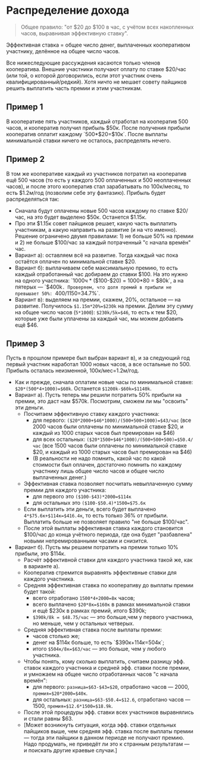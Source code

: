 # Распределение дохода

> Общее правило: "от $20 до $100 в час, с учётом всех накопленных часов, выравнивая эффективную ставку".

Эффективная ставка = общее число денег, выплаченных кооперативом участнику, делённое на общее число часов.

Все нижеследующие рассуждения касаются только членов кооператива. Внешние участники получают оплату по ставке $20/час (или той, о которой договорились, если этот участник очень квалифицированный/редкий). Хотя ничто не мешает совету пайщиков решить выплатить часть премии и этим участникам.

## Пример 1 

В кооперативе пять участников, каждый отработал на кооператив 500 часов, и кооператив получил прибыль $50к. После получения прибыли кооператив оплатит каждому `500*$20=$10к`. После выплаты минимальной ставки ничего не осталось, распределять нечего.

## Пример 2 

В том же кооперативе каждый из участников потратил на кооператив ещё 500 часов (то есть у каждого 500 оплаченных и 500 неоплаченных часов), и после этого кооператив стал зарабатывать по 100к/месяц, то есть $1.2м/год (позволим себе эту фантазию). Прибыль будет распределяться так:

- Сначала будут оплачены новые 500 часов каждому по ставке $20/час, на это будет выделено $50к. Останется $1.15к.
- Про эти $1.15к совет пайщиков решает, какую часть выплатить участникам, а какую направить на развитие (и на что именно). Решение ограничено двумя правилами: 1) не больше 50% на премии и 2) не больше $100/час за каждый потраченный "с начала времён" час.
- Вариант а): оставляем всё на развитие. Тогда каждый час пока остаётся оплачен по минимальной ставке $20.
- Вариант б): выплачиваем себе максимальную премию, то есть каждый отработанный час добираем до ставки $100. На это нужно на одного участника: `1000ч * ($100-$20) = 1000*80 = $80k`, а на пятерых — `$400k`. Проверяем, что доля премий в прибыли не превышает 50%: `$400/$1150=34.7%`.
- Вариант в): выделяем на премии, скажем, 20%, остальное — на развитие. Получилось `$1.15m*20%=$230k` на премии. Делим эту сумму на общее число часов (`5*1000`): `$230k/5k=$46`, то есть к тем $20, которые уже были уплачены за каждый час, мы можем добавить ещё $46.

## Пример 3

Пусть в прошлом примере был выбран вариант в), и за следующий год первый участник наработал 1000 новых часов, а все остальные по 500. Прибыль осталась неизменной, 100к/мес=1.2м/год.

- Как и прежде, сначала оплатим новые часы по минимальной ставке: `$20*(500*4+1000)=$60k`. Останется `$1200k-$60k=$1140k`.
- Вариант а). Пусть теперь мы решили потратить 50% прибыли на премии, это даст нам $570k. Посмотрим, сможем ли мы "освоить" эти деньги.
  - Посчитаем эффективную ставку каждого участника:
    - для первого: `($20*2000+$46*1000)/(500+500+1000)=$43/час` (все 2000 часов были оплачены по минимальной ставке $20, и каждый из 1000 старых часов был премирован на $46)
    - для всех остальных: `($20*1500+$46*1000)/(500+500+500)=$50.4/час`  (все 1500 часов были оплачены по минимальной ставке $20, и каждый из 1000 старых часов был премирован на $46)
    - (В реальности не надо помнить, какой час по какой стоимости был оплачен, достаточно помнить по каждому участнику лишь общее число часов и общее число выплаченных денег.)
  - Эффективная ставка позволяет посчитать невыплаченную сумму премии для каждого участника:
    - для первого это `($100-$43)*2000=$114к`
    - для остальных это `($100-$50.4)*1500=$75.6к`
  - Если выплатить эти деньги, всего будет выплачено `4*$75.6к+$114к=$416.4к`, то есть только 36% от прибыли. Выплатить больше не позволяет правило "не больше $100/час".
  - После этой выплаты эффективная ставка каждого становится $100/час до конца учётного периода, где она будет "разбавлена" новыми непремированными часами и снизится.
- Вариант б). Пусть мы решаем потратить на премии только 10% прибыли, это $114к.
  - Расчёт эффективной ставки для каждого участника такой же, как в варианте а).
  - Кооператив стремится выравнять эффективные ставки для каждого участника.
  - Средняя эффективная ставка по кооперативу до выплаты премии будет такой:
    - всего отработано `1500*4+2000=8к` часов;
    - всего выплачено `$20*8к=$160к` в рамках минимальной ставки и ещё $230к в рамках премий, итого $390k;
    - `$390k/8k = $48.75/час` — это больше,чем у первого участника, но меньше, чем у остальных четверых.
  - Средняя эффективная ставка после выплаты премии:
    - часов столько же;
    - денег на $114к больше, то есть `$390к+$114к=$504к`;
    - итого `$504к/8к=$63/час` —  это больше, чем у любого участника.
  - Чтобы понять, кому сколько выплатить, считаем разницу эфф. ставок каждого участника и средней эфф. ставки после премии, и умножаем на общее число отработанных часов "с начала времён":
    - для первого: `разница=$63-$43=$20`, отработано часов — 2000, `премия=$20*2000=$40к`.
    - для остальных: `разница=$63-$50.4=$12.6`, отработано часов — 1500, `премия=$12.6*1500=$18.9k`.
  - После этой процедуры эфф. ставки всех участников выравнялись и стали равны $63.
  - [Может возникнуть ситуация, когда эфф. ставки отдельных пайщиков выше, чем средняя эфф. ставка после выплаты премии — тогда эти пайщики в данном периоде не получают премию. Надо продумать, не приведёт ли это к странным результатам — и поискать другие краевые случаи.]
